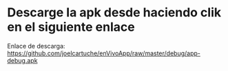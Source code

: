 # Descarge la apk desde haciendo clik en el siguiente enlace
Enlace de descarga: https://github.com/joelcartuche/enVivoApp/raw/master/debug/app-debug.apk

